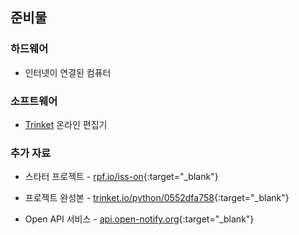 ## 준비물

### 하드웨어

+ 인터넷이 연결된 컴퓨터

### 소프트웨어

+ [Trinket](https://trinket.io/) 온라인 편집기

### 추가 자료

+ 스타터 프로젝트 - [rpf.io/iss-on](http://rpf.io/iss-on){:target="_blank"}

+ 프로젝트 완성본 - [trinket.io/python/0552dfa758](https://trinket.io/python/0552dfa758){:target="_blank"}

+ Open API 서비스 - [api.open-notify.org](http://api.open-notify.org/){:target="_blank"}